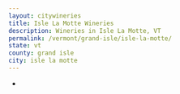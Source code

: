 ```yaml
---
layout: citywineries
title: Isle La Motte Wineries
description: Wineries in Isle La Motte, VT
permalink: /vermont/grand-isle/isle-la-motte/
state: vt
county: grand isle
city: isle la motte
---
```

-
